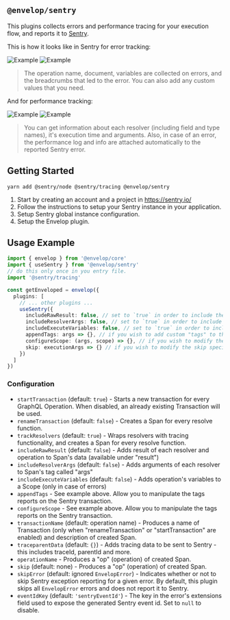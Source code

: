 ## `@envelop/sentry`

This plugins collects errors and performance tracing for your execution flow, and reports it to [Sentry](https://sentry.io/).

This is how it looks like in Sentry for error tracking:

![Example](./error1.png)
![Example](./error2.png)

> The operation name, document, variables are collected on errors, and the breadcrumbs that led to the error. You can also add any custom values that you need.

And for performance tracking:

![Example](./perf1.png)
![Example](./perf2.png)

> You can get information about each resolver (including field and type names), it's execution time and arguments. Also, in case of an error, the performance log and info are attached automatically to the reported Sentry error.

## Getting Started

```
yarn add @sentry/node @sentry/tracing @envelop/sentry
```

1. Start by creating an account and a project in https://sentry.io/
2. Follow the instructions to setup your Sentry instance in your application.
3. Setup Sentry global instance configuration.
4. Setup the Envelop plugin.

## Usage Example

```ts
import { envelop } from '@envelop/core'
import { useSentry } from '@envelop/sentry'
// do this only once in you entry file.
import '@sentry/tracing'

const getEnveloped = envelop({
  plugins: [
    // ... other plugins ...
    useSentry({
      includeRawResult: false, // set to `true` in order to include the execution result in the metadata collected
      includeResolverArgs: false, // set to `true` in order to include the args passed to resolvers
      includeExecuteVariables: false, // set to `true` in order to include the operation variables values
      appendTags: args => {}, // if you wish to add custom "tags" to the Sentry transaction created per operation
      configureScope: (args, scope) => {}, // if you wish to modify the Sentry scope
      skip: executionArgs => {} // if you wish to modify the skip specific operations
    })
  ]
})
```

### Configuration

- `startTransaction` (default: `true`) - Starts a new transaction for every GraphQL Operation. When disabled, an already existing Transaction will be used.
- `renameTransaction` (default: `false`) - Creates a Span for every resolve function.
- `trackResolvers` (default: `true`) - Wraps resolvers with tracing functionality, and creates a Span for every resolve function.
- `includeRawResult` (default: `false`) - Adds result of each resolver and operation to Span's data (available under "result")
- `includeResolverArgs` (default: `false`) - Adds arguments of each resolver to Span's tag called "args"
- `includeExecuteVariables` (default: `false`) - Adds operation's variables to a Scope (only in case of errors)
- `appendTags` - See example above. Allow you to manipulate the tags reports on the Sentry transaction.
- `configureScope` - See example above. Allow you to manipulate the tags reports on the Sentry transaction.
- `transactionName` (default: operation name) - Produces a name of Transaction (only when "renameTransaction" or "startTransaction" are enabled) and description of created Span.
- `traceparentData` (default: `{}`) - Adds tracing data to be sent to Sentry - this includes traceId, parentId and more.
- `operationName` - Produces a "op" (operation) of created Span.
- `skip` (default: none) - Produces a "op" (operation) of created Span.
- `skipError` (default: ignored `EnvelopError`) - Indicates whether or not to skip Sentry exception reporting for a given error. By default, this plugin skips all `EnvelopError` errors and does not report it to Sentry.
- `eventIdKey` (default: `'sentryEventId'`) - The key in the error's extensions field used to expose the generated Sentry event id. Set to `null` to disable.
